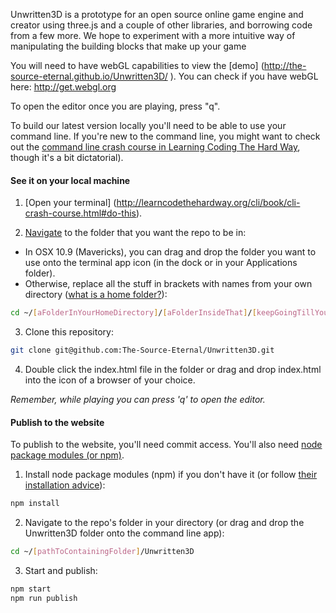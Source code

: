 Unwritten3D is a prototype for an open source online game engine and creator using three.js and a couple of other libraries, and borrowing code from a few more. We hope to experiment with a more intuitive way of manipulating the building blocks that make up your game

You will need to have webGL capabilities to view the [demo] (http://the-source-eternal.github.io/Unwritten3D/
). You can check if you have webGL here: http://get.webgl.org

To open the editor once you are playing, press "q".

To build our latest version locally you'll need to be able to use your command line. If you're new to the command line, you might want to check out the [command line crash course in Learning Coding The Hard Way](http://learncodethehardway.org/cli/book/cli-crash-course.html), though it's a bit dictatorial).

#### See it on your local machine
1. [Open your terminal] (http://learncodethehardway.org/cli/book/cli-crash-course.html#do-this).

2. [Navigate](http://en.wikipedia.org/wiki/Cd_(command)) to the folder that you want the repo to be in:

 - In OSX 10.9 (Mavericks), you can drag and drop the folder you want to use onto the terminal app icon (in the dock or in your Applications folder).
 - Otherwise, replace all the stuff in brackets with names from your own directory ([what is a home folder?](https://www.google.com/search?q=what+is+a+home+folder%3F&rlz=1C5ACMJ_enUS519US519&oq=what+is+a+home+folder%3F&aqs=chrome..69i57j0l5.2952j0j7&sourceid=chrome&es_sm=91&ie=UTF-8)):
```bash
cd ~/[aFolderInYourHomeDirectory]/[aFolderInsideThat]/[keepGoingTillYouReachTheFolderYouWant]
```

3. Clone this repository:
```bash
git clone git@github.com:The-Source-Eternal/Unwritten3D.git
```

4. Double click the index.html file in the folder or drag and drop index.html into the icon of a browser of your choice.

_Remember, while playing you can press 'q' to open the editor._

#### Publish to the website
To publish to the website, you'll need commit access. You'll also need [node package modules (or npm)](https://www.npmjs.org).

1. Install node package modules (npm) if you don't have it (or follow [their installation advice](http://blog.npmjs.org/post/85484771375/how-to-install-npm)):
```bash
npm install
```

2. Navigate to the repo's folder in your directory (or drag and drop the Unwritten3D folder onto the command line app):
```bash
cd ~/[pathToContainingFolder]/Unwritten3D
```

3. Start and publish:
```bash
npm start
npm run publish
```
